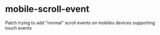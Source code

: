 mobile-scroll-event
===================

Patch trying to add "normal" scroll events on mobiles devices supporting touch events
